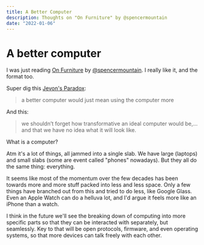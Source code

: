 ```yaml
---
title: A Better Computer
description: Thoughts on "On Furniture" by @spencermountain
date: "2022-01-06"
---
```


# A better computer

I was just reading [On Furniture](https://blog.spencermounta.in/2021/on-furniture/) by [@spencermountain](https://twitter.com/spencermountain/). I really like it, and the format too.

Super dig this [Jevon's Paradox](https://en.wikipedia.org/wiki/Jevons_paradox):

> a better computer would just mean using the computer more

And this:

> we shouldn’t forget how transformative an ideal computer would be,... and that we have no idea what it will look like.

What is a computer?

Atm it's a lot of things, all jammed into a single slab. We have large (laptops) and small slabs (some are event called "phones" nowadays). But they all do the same thing: everything.

It seems like most of the momentum over the few decades has been towards more and more stuff packed into less and less space. Only a few things have branched out from this and tried to do less, like Google Glass. Even an Apple Watch can do a helluva lot, and I'd argue it feels more like an iPhone than a watch.

I think in the future we'll see the breaking down of computing into more specific parts so that they can be interacted with separately, but seamlessly. Key to that will be open protocols, firmware, and even operating systems, so that more devices can talk freely with each other.
